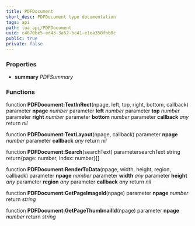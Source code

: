```yaml
---
title: PDFDocument
short_desc: PDFDocument type documentation
tags: api
path: lua_api/PDFDocument
uuid: c4670be5-ed43-3a52-bc41-e1ea350fbb0c
public: true
private: false
---
```




### Properties

* **summary** *PDFSummary* 

### Functions

function **PDFDocument:TextInRect**(npage, left, top, right, bottom, callback)
  parameter **npage** *number*
  parameter **left** *number*
  parameter **top** *number*
  parameter **right** *number*
  parameter **bottom** *number*
  parameter **callback** *any*
  return *nil*

function **PDFDocument:TextLayout**(npage, callback)
  parameter **npage** *number*
  parameter **callback** *any*
  return *nil*

function **PDFDocument:Search**(searchText)
  parametersearchText string
  return{page: number, index: number}[]

function **PDFDocument:RenderToData**(npage, width, height, region, callback)
  parameter **npage** *number*
  parameter **width** *any*
  parameter **height** *any*
  parameter **region** *any*
  parameter **callback** *any*
  return *nil*

function **PDFDocument:GetPageImageId**(npage)
  parameter **npage** *number*
  return *string*

function **PDFDocument:GetPageThumbnailId**(npage)
  parameter **npage** *number*
  return *string*
